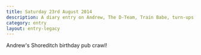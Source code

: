 ```yaml
---
title: Saturday 23rd August 2014
description: A diary entry on Andrew, The D-Team, Train Babe, turn-ups, babies, and the collapse of civilisation
category: entry
layout: entry-legacy
---
```


Andrew's Shoreditch birthday pub crawl!
